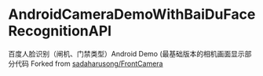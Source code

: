 # AndroidCameraDemoWithBaiDuFaceRecognitionAPI

百度人脸识别（闸机、门禁类型）Android Demo (最基础版本的相机画面显示部分代码 Forked from [sadaharusong/FrontCamera](https://github.com/sadaharusong/FrontCamera/)


